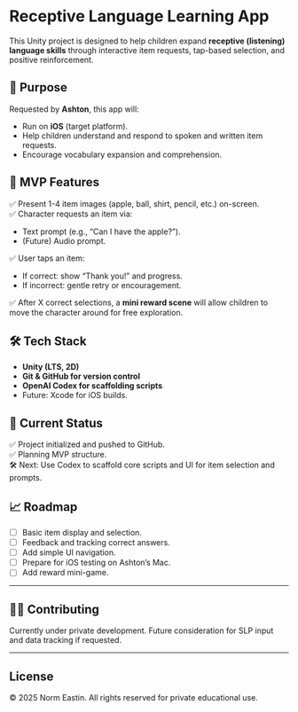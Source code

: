 # Receptive Language Learning App

This Unity project is designed to help children expand **receptive (listening) language skills** through interactive item requests, tap-based selection, and positive reinforcement.

## 🎯 Purpose
Requested by **Ashton**, this app will:
- Run on **iOS** (target platform).
- Help children understand and respond to spoken and written item requests.
- Encourage vocabulary expansion and comprehension.

## 🚀 MVP Features
✅ Present 1-4 item images (apple, ball, shirt, pencil, etc.) on-screen.  
✅ Character requests an item via:
- Text prompt (e.g., “Can I have the apple?”).
- (Future) Audio prompt.

✅ User taps an item:
- If correct: show “Thank you!” and progress.
- If incorrect: gentle retry or encouragement.

✅ After X correct selections, a **mini reward scene** will allow children to move the character around for free exploration.

## 🛠️ Tech Stack
- **Unity (LTS, 2D)**
- **Git & GitHub for version control**
- **OpenAI Codex for scaffolding scripts**
- Future: Xcode for iOS builds.

## 🚦 Current Status
✅ Project initialized and pushed to GitHub.  
✅ Planning MVP structure.  
🛠️ Next: Use Codex to scaffold core scripts and UI for item selection and prompts.

## 📈 Roadmap
- [ ] Basic item display and selection.
- [ ] Feedback and tracking correct answers.
- [ ] Add simple UI navigation.
- [ ] Prepare for iOS testing on Ashton’s Mac.
- [ ] Add reward mini-game.

---

## 👩‍💻 Contributing
Currently under private development. Future consideration for SLP input and data tracking if requested.

---

## License
© 2025 Norm Eastin. All rights reserved for private educational use.

